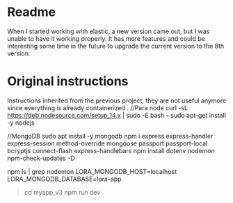 # Readme
When I started working with elastic, a new version came out, but I was unable to have it working properly. It has more features and could be interesting some time in the future to upgrade the current version to the 8th version.
# Original instructions
Instructions inherited from the previous project, they are not useful anymore since everything is already containerized .
//Para node
curl -sL https://deb.nodesource.com/setup_14.x | sudo -E bash -
sudo apt-get install -y nodejs

//MongoDB
sudo apt install -y mongodb
npm i express express-handler express-session method-override mongoose passport passport-local bcryptjs connect-flash express-handlebars
npm install dotenv nodemon npm-check-updates -D

npm ls | grep nodemon
LORA_MONGODB_HOST=localhost
LORA_MONGODB_DATABASE=lora-app

>cd myapp_v3
>npm run dev
